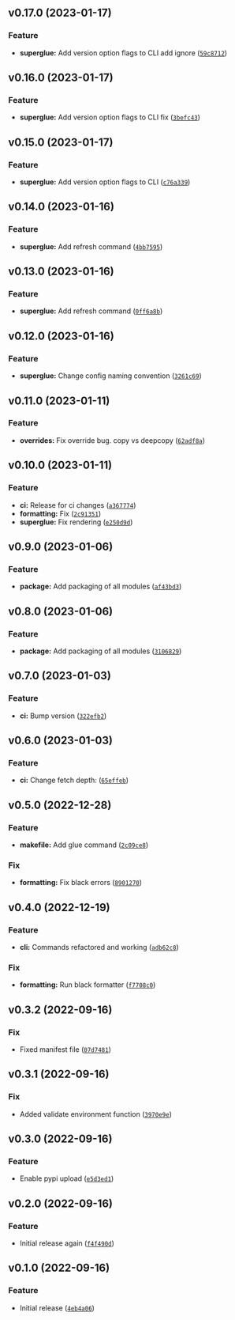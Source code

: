 <!--next-version-placeholder-->

## v0.17.0 (2023-01-17)
### Feature
* **superglue:** Add version option flags to CLI add ignore ([`59c8712`](https://github.com/JesseMaitland/superglue/commit/59c87123e22325d710ad7012a48dffdc25032c77))

## v0.16.0 (2023-01-17)
### Feature
* **superglue:** Add version option flags to CLI fix ([`3befc43`](https://github.com/JesseMaitland/superglue/commit/3befc43df1ca14db189fa302565ee53e29cc4970))

## v0.15.0 (2023-01-17)
### Feature
* **superglue:** Add version option flags to CLI ([`c76a339`](https://github.com/JesseMaitland/superglue/commit/c76a339a4f71f7e311c7526f727d204e01254849))

## v0.14.0 (2023-01-16)
### Feature
* **superglue:** Add refresh command ([`4bb7595`](https://github.com/JesseMaitland/superglue/commit/4bb7595166d38199b7c59e414a5c9d35196497fe))

## v0.13.0 (2023-01-16)
### Feature
* **superglue:** Add refresh command ([`0ff6a8b`](https://github.com/JesseMaitland/superglue/commit/0ff6a8b5e804ec522ca0f249ed0ae4688c339c29))

## v0.12.0 (2023-01-16)
### Feature
* **superglue:** Change config naming convention ([`3261c69`](https://github.com/JesseMaitland/superglue/commit/3261c69bcaeab4dce7e6a3d6ce696ac94c08a481))

## v0.11.0 (2023-01-11)
### Feature
* **overrides:** Fix override bug. copy vs deepcopy ([`62adf8a`](https://github.com/JesseMaitland/superglue/commit/62adf8a4e3b45bfbb0064f7cb432d957bfadfb3f))

## v0.10.0 (2023-01-11)
### Feature
* **ci:** Release for ci changes ([`a367774`](https://github.com/JesseMaitland/superglue/commit/a367774706f962f4e656a7f2fb06a61bb7a8d4ce))
* **formatting:** Fix ([`2c91351`](https://github.com/JesseMaitland/superglue/commit/2c913510a3f61087b0c7e6a90c1222ada8ee7d24))
* **superglue:** Fix rendering ([`e250d9d`](https://github.com/JesseMaitland/superglue/commit/e250d9dd074c325f576672d8293ce59a678f16b4))

## v0.9.0 (2023-01-06)
### Feature
* **package:** Add packaging of all modules ([`af43bd3`](https://github.com/JesseMaitland/superglue/commit/af43bd3629d60a39d79f60a8e36dc096af56ab19))

## v0.8.0 (2023-01-06)
### Feature
* **package:** Add packaging of all modules ([`3106829`](https://github.com/JesseMaitland/superglue/commit/310682944d4f687a56845a2b328d37351a3eb4b6))

## v0.7.0 (2023-01-03)
### Feature
* **ci:** Bump version ([`322efb2`](https://github.com/JesseMaitland/superglue/commit/322efb2827dc692b628879a443c1dbd92e4c4fd3))

## v0.6.0 (2023-01-03)
### Feature
* **ci:** Change fetch depth: ([`65effeb`](https://github.com/JesseMaitland/superglue/commit/65effebc3659e8c71d461755849e690ffdc80c3d))

## v0.5.0 (2022-12-28)
### Feature
* **makefile:** Add glue command ([`2c09ce8`](https://github.com/JesseMaitland/superglue/commit/2c09ce84f167fae18014b7516fdf36af083cdb80))

### Fix
* **formatting:** Fix black errors ([`8901270`](https://github.com/JesseMaitland/superglue/commit/89012703a7b4ec8f60fb3736f4487c353007af94))

## v0.4.0 (2022-12-19)
### Feature
* **cli:** Commands refactored and working ([`adb62c8`](https://github.com/JesseMaitland/superglue/commit/adb62c8f95bdf7d9b014ddfae6da0d5b18905280))

### Fix
* **formatting:** Run black formatter ([`f7708c0`](https://github.com/JesseMaitland/superglue/commit/f7708c0b6ac47efe19b9f1c3b02eda20e59eb9b5))

## v0.3.2 (2022-09-16)
### Fix
* Fixed manifest file ([`07d7481`](https://github.com/JesseMaitland/superglue/commit/07d7481a20b6da6494b6dae009c5c70adc34538c))

## v0.3.1 (2022-09-16)
### Fix
* Added validate environment function ([`3970e9e`](https://github.com/JesseMaitland/superglue/commit/3970e9e20d4f5aeeafbb507a31c9cdd182de3d8d))

## v0.3.0 (2022-09-16)
### Feature
* Enable pypi upload ([`e5d3ed1`](https://github.com/JesseMaitland/superglue/commit/e5d3ed19abb5558b517ba893f17af44eda7c0dd1))

## v0.2.0 (2022-09-16)
### Feature
* Initial release again ([`f4f490d`](https://github.com/JesseMaitland/superglue/commit/f4f490d3fd9a4738ac590e30cd45fe419522793e))

## v0.1.0 (2022-09-16)
### Feature
* Initial release ([`4eb4a06`](https://github.com/JesseMaitland/superglue/commit/4eb4a06f00eef9554719f49d61f59e7ac0a53998))
